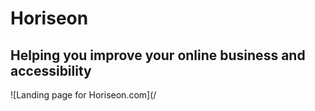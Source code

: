 
# Horiseon

## Helping you improve your online business and accessibility

![Landing page for Horiseon.com](/
